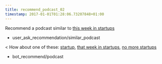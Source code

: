 ```yaml
---
title: recommend_podcast_02
timestamp: 2017-01-01T01:28:06.73207848+01:00
---
```


Recommend a podcast similar to [this week in startups](podcast_title)
* user_ask_recommendation/similar_podcast

< How about one of these: [startup](podcast_title), [that week in startups](podcast_title), [no more startups](podcast_title)
* bot_recommend/podcast
